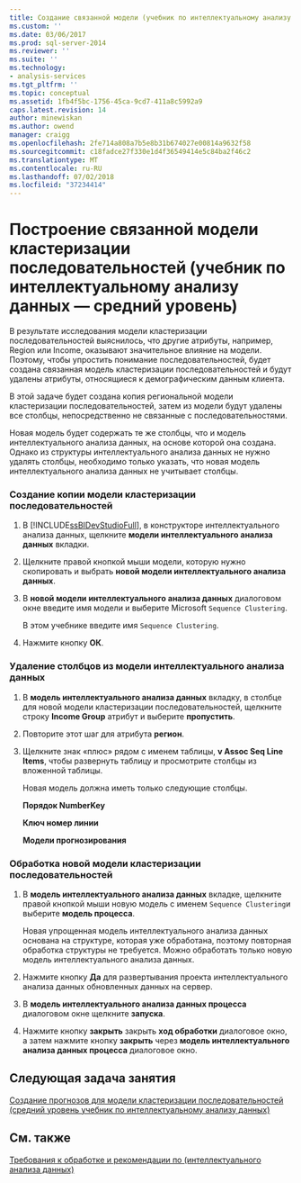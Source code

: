 ```yaml
---
title: Создание связанной модели (учебник по интеллектуальному анализу интеллектуальному анализу данных) кластеризации последовательностей | Документация Майкрософт
ms.custom: ''
ms.date: 03/06/2017
ms.prod: sql-server-2014
ms.reviewer: ''
ms.suite: ''
ms.technology:
- analysis-services
ms.tgt_pltfrm: ''
ms.topic: conceptual
ms.assetid: 1fb4f5bc-1756-45ca-9cd7-411a8c5992a9
caps.latest.revision: 14
author: minewiskan
ms.author: owend
manager: craigg
ms.openlocfilehash: 2fe714a808a7b5e8b31b674027e00814a9632f58
ms.sourcegitcommit: c18fadce27f330e1d4f36549414e5c84ba2f46c2
ms.translationtype: MT
ms.contentlocale: ru-RU
ms.lasthandoff: 07/02/2018
ms.locfileid: "37234414"
---
```

# <a name="creating-a-related-sequence-clustering-model-intermediate-data-mining-tutorial"></a>Построение связанной модели кластеризации последовательностей (учебник по интеллектуальному анализу данных — средний уровень)
  В результате исследования модели кластеризации последовательностей выяснилось, что другие атрибуты, например, Region или Income, оказывают значительное влияние на модели. Поэтому, чтобы упростить понимание последовательностей, будет создана связанная модель кластеризации последовательностей и будут удалены атрибуты, относящиеся к демографическим данным клиента.  
  
 В этой задаче будет создана копия региональной модели кластеризации последовательностей, затем из модели будут удалены все столбцы, непосредственно не связанные с последовательностями.  
  
 Новая модель будет содержать те же столбцы, что и модель интеллектуального анализа данных, на основе которой она создана. Однако из структуры интеллектуального анализа данных не нужно удалять столбцы, необходимо только указать, что новая модель интеллектуального анализа данных не учитывает столбцы.  
  
### <a name="to-make-a-copy-of-the-sequence-clustering-model"></a>Создание копии модели кластеризации последовательностей  
  
1.  В [!INCLUDE[ssBIDevStudioFull](../includes/ssbidevstudiofull-md.md)], в конструкторе интеллектуального анализа данных, щелкните **модели интеллектуального анализа данных** вкладки.  
  
2.  Щелкните правой кнопкой мыши модели, которую нужно скопировать и выбрать **новой модели интеллектуального анализа данных**.  
  
3.  В **новой модели интеллектуального анализа данных** диалоговом окне введите имя модели и выберите Microsoft `Sequence Clustering`.  
  
     В этом учебнике введите имя `Sequence Clustering`.  
  
4.  Нажмите кнопку **ОК**.  
  
### <a name="to-remove-columns-from-the-mining-model"></a>Удаление столбцов из модели интеллектуального анализа данных  
  
1.  В **модель интеллектуального анализа данных** вкладку, в столбце для новой модели кластеризации последовательностей, щелкните строку **Income Group** атрибут и выберите **пропустить**.  
  
2.  Повторите этот шаг для атрибута **регион**.  
  
3.  Щелкните знак «плюс» рядом с именем таблицы, **v Assoc Seq Line Items**, чтобы развернуть таблицу и просмотрите столбцы из вложенной таблицы.  
  
     Новая модель должна иметь только следующие столбцы.  
  
     **Порядок NumberKey**  
  
     **Ключ номер линии**  
  
     **Модели прогнозирования**  
  
### <a name="to-process-the-new-sequence-clustering-model"></a>Обработка новой модели кластеризации последовательностей  
  
1.  В **модель интеллектуального анализа данных** вкладке, щелкните правой кнопкой мыши новую модель с именем `Sequence Clustering`и выберите **модель процесса**.  
  
     Новая упрощенная модель интеллектуального анализа данных основана на структуре, которая уже обработана, поэтому повторная обработка структуры не требуется. Можно обработать только новую модель интеллектуального анализа данных.  
  
2.  Нажмите кнопку **Да** для развертывания проекта интеллектуального анализа данных обновленных данных на сервер.  
  
3.  В **модель интеллектуального анализа данных процесса** диалоговом окне щелкните **запуска**.  
  
4.  Нажмите кнопку **закрыть** закрыть **ход обработки** диалоговое окно, а затем нажмите кнопку **закрыть** через **модель интеллектуального анализа данных процесса** диалоговое окно.  
  
## <a name="next-task-in-lesson"></a>Следующая задача занятия  
 [Создание прогнозов для модели кластеризации последовательностей &#40;средний уровень учебник по интеллектуальному анализу данных&#41;](../../2014/tutorials/create-predictions-on-model-intermediate-data-mining-tutorial.md)  
  
## <a name="see-also"></a>См. также  
 [Требования к обработке и рекомендации по &#40;интеллектуального анализа данных&#41;](../../2014/analysis-services/data-mining/processing-requirements-and-considerations-data-mining.md)  
  
  
